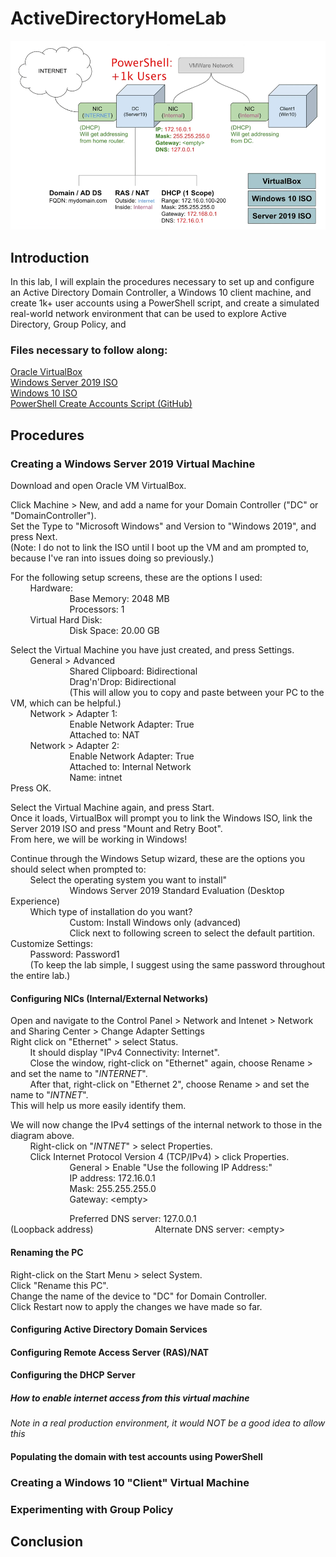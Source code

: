 # ActiveDirectoryHomeLab
<img src="/images/main_diagram.png">

## Introduction
In this lab, I will explain the procedures necessary to set up and configure an Active Directory Domain Controller, a Windows 10 client machine, and create 1k+ user accounts using a PowerShell script, and create a simulated real-world network environment that can be used to explore Active Directory, Group Policy, and 

### Files necessary to follow along:
<a href="https://www.virtualbox.org/wiki/Downloads">Oracle VirtualBox</a><br />
<a href="https://www.microsoft.com/en-us/evalcenter/download-windows-server-2019">Windows Server 2019 ISO</a><br />
<a href="https://www.microsoft.com/en-us/software-download/windows10">Windows 10 ISO</a><br />
<a href="https://github.com/joshmadakor1/AD_PS">PowerShell Create Accounts Script (GitHub)</a>

## Procedures
### Creating a Windows Server 2019 Virtual Machine
Download and open Oracle VM VirtualBox.

Click Machine > New, and add a name for your Domain Controller ("DC" or "DomainController").<br />
Set the Type to "Microsoft Windows" and Version to "Windows 2019", and press Next.<br />
(Note: I do not to link the ISO until I boot up the VM and am prompted to, because I've ran into issues doing so previously.)<br />

For the following setup screens, these are the options I used:<br />
&nbsp;&nbsp;&nbsp;&nbsp;&nbsp;&nbsp;&nbsp;&nbsp;Hardware:<br />
&nbsp;&nbsp;&nbsp;&nbsp;&nbsp;&nbsp;&nbsp;&nbsp;&nbsp;&nbsp;&nbsp;&nbsp;&nbsp;&nbsp;&nbsp;&nbsp;&nbsp;&nbsp;&nbsp;&nbsp;&nbsp;&nbsp;&nbsp;&nbsp;Base Memory: 2048 MB<br />
&nbsp;&nbsp;&nbsp;&nbsp;&nbsp;&nbsp;&nbsp;&nbsp;&nbsp;&nbsp;&nbsp;&nbsp;&nbsp;&nbsp;&nbsp;&nbsp;&nbsp;&nbsp;&nbsp;&nbsp;&nbsp;&nbsp;&nbsp;&nbsp;Processors: 1<br />
&nbsp;&nbsp;&nbsp;&nbsp;&nbsp;&nbsp;&nbsp;&nbsp;Virtual Hard Disk:<br />
&nbsp;&nbsp;&nbsp;&nbsp;&nbsp;&nbsp;&nbsp;&nbsp;&nbsp;&nbsp;&nbsp;&nbsp;&nbsp;&nbsp;&nbsp;&nbsp;&nbsp;&nbsp;&nbsp;&nbsp;&nbsp;&nbsp;&nbsp;&nbsp;Disk Space: 20.00 GB<br />

Select the Virtual Machine you have just created, and press Settings.<br />
&nbsp;&nbsp;&nbsp;&nbsp;&nbsp;&nbsp;&nbsp;&nbsp;General > Advanced<br />
&nbsp;&nbsp;&nbsp;&nbsp;&nbsp;&nbsp;&nbsp;&nbsp;&nbsp;&nbsp;&nbsp;&nbsp;&nbsp;&nbsp;&nbsp;&nbsp;&nbsp;&nbsp;&nbsp;&nbsp;&nbsp;&nbsp;&nbsp;&nbsp;Shared Clipboard:&nbsp;Bidirectional<br />
&nbsp;&nbsp;&nbsp;&nbsp;&nbsp;&nbsp;&nbsp;&nbsp;&nbsp;&nbsp;&nbsp;&nbsp;&nbsp;&nbsp;&nbsp;&nbsp;&nbsp;&nbsp;&nbsp;&nbsp;&nbsp;&nbsp;&nbsp;&nbsp;Drag'n'Drop:&nbsp;Bidirectional<br />
&nbsp;&nbsp;&nbsp;&nbsp;&nbsp;&nbsp;&nbsp;&nbsp;&nbsp;&nbsp;&nbsp;&nbsp;&nbsp;&nbsp;&nbsp;&nbsp;&nbsp;&nbsp;&nbsp;&nbsp;&nbsp;&nbsp;&nbsp;&nbsp;(This will allow you to copy and paste between your PC to the VM, which can be helpful.)<br />
&nbsp;&nbsp;&nbsp;&nbsp;&nbsp;&nbsp;&nbsp;&nbsp;Network > Adapter 1:<br />
&nbsp;&nbsp;&nbsp;&nbsp;&nbsp;&nbsp;&nbsp;&nbsp;&nbsp;&nbsp;&nbsp;&nbsp;&nbsp;&nbsp;&nbsp;&nbsp;&nbsp;&nbsp;&nbsp;&nbsp;&nbsp;&nbsp;&nbsp;&nbsp;Enable Network Adapter: True<br />
&nbsp;&nbsp;&nbsp;&nbsp;&nbsp;&nbsp;&nbsp;&nbsp;&nbsp;&nbsp;&nbsp;&nbsp;&nbsp;&nbsp;&nbsp;&nbsp;&nbsp;&nbsp;&nbsp;&nbsp;&nbsp;&nbsp;&nbsp;&nbsp;Attached to: NAT<br />
&nbsp;&nbsp;&nbsp;&nbsp;&nbsp;&nbsp;&nbsp;&nbsp;Network > Adapter 2:<br />
&nbsp;&nbsp;&nbsp;&nbsp;&nbsp;&nbsp;&nbsp;&nbsp;&nbsp;&nbsp;&nbsp;&nbsp;&nbsp;&nbsp;&nbsp;&nbsp;&nbsp;&nbsp;&nbsp;&nbsp;&nbsp;&nbsp;&nbsp;&nbsp;Enable Network Adapter: True<br />
&nbsp;&nbsp;&nbsp;&nbsp;&nbsp;&nbsp;&nbsp;&nbsp;&nbsp;&nbsp;&nbsp;&nbsp;&nbsp;&nbsp;&nbsp;&nbsp;&nbsp;&nbsp;&nbsp;&nbsp;&nbsp;&nbsp;&nbsp;&nbsp;Attached to: Internal Network<br />
&nbsp;&nbsp;&nbsp;&nbsp;&nbsp;&nbsp;&nbsp;&nbsp;&nbsp;&nbsp;&nbsp;&nbsp;&nbsp;&nbsp;&nbsp;&nbsp;&nbsp;&nbsp;&nbsp;&nbsp;&nbsp;&nbsp;&nbsp;&nbsp;Name: intnet<br />
Press OK.<br />

Select the Virtual Machine again, and press Start.<br />
Once it loads, VirtualBox will prompt you to link the Windows ISO, link the Server 2019 ISO and press "Mount and Retry Boot".<br />
From here, we will be working in Windows!<br />

Continue through the Windows Setup wizard, these are the options you should select when prompted to:<br />
&nbsp;&nbsp;&nbsp;&nbsp;&nbsp;&nbsp;&nbsp;&nbsp;Select the operating system you want to install"<br />
&nbsp;&nbsp;&nbsp;&nbsp;&nbsp;&nbsp;&nbsp;&nbsp;&nbsp;&nbsp;&nbsp;&nbsp;&nbsp;&nbsp;&nbsp;&nbsp;&nbsp;&nbsp;&nbsp;&nbsp;&nbsp;&nbsp;&nbsp;&nbsp;Windows Server 2019 Standard Evaluation (Desktop Experience)<br />
&nbsp;&nbsp;&nbsp;&nbsp;&nbsp;&nbsp;&nbsp;&nbsp;Which type of installation do you want?<br />
&nbsp;&nbsp;&nbsp;&nbsp;&nbsp;&nbsp;&nbsp;&nbsp;&nbsp;&nbsp;&nbsp;&nbsp;&nbsp;&nbsp;&nbsp;&nbsp;&nbsp;&nbsp;&nbsp;&nbsp;&nbsp;&nbsp;&nbsp;&nbsp;Custom: Install Windows only (advanced)<br />
&nbsp;&nbsp;&nbsp;&nbsp;&nbsp;&nbsp;&nbsp;&nbsp;&nbsp;&nbsp;&nbsp;&nbsp;&nbsp;&nbsp;&nbsp;&nbsp;&nbsp;&nbsp;&nbsp;&nbsp;&nbsp;&nbsp;&nbsp;&nbsp;Click next to following screen to select the default partition.<br />
Customize Settings:<br />
&nbsp;&nbsp;&nbsp;&nbsp;&nbsp;&nbsp;&nbsp;&nbsp;Password: Password1<br />
&nbsp;&nbsp;&nbsp;&nbsp;&nbsp;&nbsp;&nbsp;&nbsp;(To keep the lab simple, I suggest using the same password throughout the entire lab.)<br />

#### Configuring NICs (Internal/External Networks)
Open and navigate to the Control Panel > Network and Intenet > Network and Sharing Center > Change Adapter Settings<br />
Right click on "Ethernet" > select Status.<br />
&nbsp;&nbsp;&nbsp;&nbsp;&nbsp;&nbsp;&nbsp;&nbsp;It should display "IPv4 Connectivity: Internet".<br />
&nbsp;&nbsp;&nbsp;&nbsp;&nbsp;&nbsp;&nbsp;&nbsp;Close the window, right-click on "Ethernet" again, choose Rename > and set the name to "_INTERNET_".<br />
&nbsp;&nbsp;&nbsp;&nbsp;&nbsp;&nbsp;&nbsp;&nbsp;After that, right-click on "Ethernet 2", choose Rename > and set the name to "_INTNET_".<br />
This will help us more easily identify them.<br />

We will now change the IPv4 settings of the internal network to those in the diagram above.<br />
&nbsp;&nbsp;&nbsp;&nbsp;&nbsp;&nbsp;&nbsp;&nbsp;Right-click on "_INTNET_" > select Properties.<br />
&nbsp;&nbsp;&nbsp;&nbsp;&nbsp;&nbsp;&nbsp;&nbsp;Click Internet Protocol Version 4 (TCP/IPv4) > click Properties.<br />
&nbsp;&nbsp;&nbsp;&nbsp;&nbsp;&nbsp;&nbsp;&nbsp;&nbsp;&nbsp;&nbsp;&nbsp;&nbsp;&nbsp;&nbsp;&nbsp;&nbsp;&nbsp;&nbsp;&nbsp;&nbsp;&nbsp;&nbsp;&nbsp;General > Enable "Use the following IP Address:"<br />
&nbsp;&nbsp;&nbsp;&nbsp;&nbsp;&nbsp;&nbsp;&nbsp;&nbsp;&nbsp;&nbsp;&nbsp;&nbsp;&nbsp;&nbsp;&nbsp;&nbsp;&nbsp;&nbsp;&nbsp;&nbsp;&nbsp;&nbsp;&nbsp;IP address: 172.16.0.1<br />
&nbsp;&nbsp;&nbsp;&nbsp;&nbsp;&nbsp;&nbsp;&nbsp;&nbsp;&nbsp;&nbsp;&nbsp;&nbsp;&nbsp;&nbsp;&nbsp;&nbsp;&nbsp;&nbsp;&nbsp;&nbsp;&nbsp;&nbsp;&nbsp;Mask: 255.255.255.0<br />
&nbsp;&nbsp;&nbsp;&nbsp;&nbsp;&nbsp;&nbsp;&nbsp;&nbsp;&nbsp;&nbsp;&nbsp;&nbsp;&nbsp;&nbsp;&nbsp;&nbsp;&nbsp;&nbsp;&nbsp;&nbsp;&nbsp;&nbsp;&nbsp;Gateway: &lt;empty&gt;<br />
        
&nbsp;&nbsp;&nbsp;&nbsp;&nbsp;&nbsp;&nbsp;&nbsp;&nbsp;&nbsp;&nbsp;&nbsp;&nbsp;&nbsp;&nbsp;&nbsp;&nbsp;&nbsp;&nbsp;&nbsp;&nbsp;&nbsp;&nbsp;&nbsp;Preferred DNS server: 127.0.0.1<br />(Loopback address)
&nbsp;&nbsp;&nbsp;&nbsp;&nbsp;&nbsp;&nbsp;&nbsp;&nbsp;&nbsp;&nbsp;&nbsp;&nbsp;&nbsp;&nbsp;&nbsp;&nbsp;&nbsp;&nbsp;&nbsp;&nbsp;&nbsp;&nbsp;&nbsp;Alternate DNS server: &lt;empty&gt;<br />

#### Renaming the PC
Right-click on the Start Menu > select System.<br />
Click "Rename this PC".<br />
Change the name of the device to "DC" for Domain Controller.<br />
Click Restart now to apply the changes we have made so far.<br />

#### Configuring Active Directory Domain Services

#### Configuring Remote Access Server (RAS)/NAT

#### Configuring the DHCP Server

##### How to enable internet access from this virtual machine
*Note in a real production environment, it would NOT be a good idea to allow this*

#### Populating the domain with test accounts using PowerShell

### Creating a Windows 10 "Client" Virtual Machine

### Experimenting with Group Policy 

## Conclusion